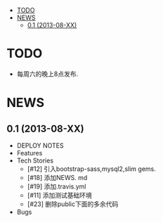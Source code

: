 - [TODO](#todo)
- [NEWS](#news)
	- [0.1 (2013-08-XX)](#01-2013-08-xx)



# TODO
* 每周六的晚上8点发布.

# NEWS

## 0.1 (2013-08-XX)
* DEPLOY NOTES
* Features
* Tech Stories
  * [#12] 引入bootstrap-sass,mysql2,slim gems.
  * [#18] 添加NEWS. md
  * [#19] 添加.travis.yml 
  * [#11] 添加测试基础环境
  * [#23] 删除public下面的多余代码
* Bugs
